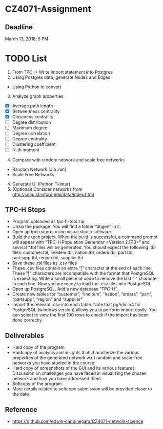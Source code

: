 # CZ4071-Assignment

## Deadline
March 13, 2018; 5 PM

# TODO List
1) From TPC -> Write import statement into Postgres
2) Using Postgres data, generate Nodes and Edges
  - Using Python to convert
3) Analyze graph properties
  - [x] Average path length
  - [x] Betweenness centrality
  - [x] Closeness centrality
  - [ ] Degree distribution
  - [ ] Maximum degree
  - [ ] Degree correlation
  - [ ] Degree centrality
  - [ ] Clustering coefficient
  - [ ] N-th moment
4) Compare with random network and scale free networks
  - Random Network [Jia Jun] 
  - Scale Free Networks 
4) Generate UI (Python Tkinter)
5) (Optional) Consider networks from http://snap.stanford.edu/data/index.html

## TPC-H Steps
- Program uploaded as tpc-h-tool.zip
- Unzip the package. You will find a folder “dbgen” in it.
- Open up tpch.vcproj using visual studio software.
- Build the tpch project. When the build is successful, a command prompt will appear with “TPC-H Population Generator <Version 2.17.3>” and several *.tbl files will be generated. You should expect the following .tbl files: customer.tbl, lineitem.tbl, nation.tbl, orders.tbl, part.tbl, partsupp.tbl, region.tbl, supplier.tbl
- Save these .tbl files as .csv files
- These .csv files contain an extra “|” character at the end of each line. These “|” characters are incompatible with the format that PostgreSQL is expecting. Write a small piece of code to remove the last “|” character in each line. Now you are ready to load the .csv files into PostgreSQL
- Open up PostgreSQL. Add a new database “TPC-H”.
- Create new tables for “customer”, “lineitem”, “nation”, “orders”, “part”, “partsupp”, “region” and “supplier”
- Import the relevant .csv into each table. Note that pgAdmin4 for PostgreSQL (windows version) allows you to perform import easily. You can select to view the first 100 rows to check if the import has been done correctly.

## Deliverables
- Hard copy of the program.
- Hardcopy of analysis and insights that characterize the various properties of the generated network w.r.t random and scale-free networks you have studied in the course.
- Hard copy of screenshots of the GUI and its various features. Discussion on challenges you have faced in visualizing the chosen network and how you have addressed them.
- Softcopy of the program.
- More details related to softcopy submission will be provided closer to the date.

## Reference
- https://github.com/edwin-candinegara/CZ4071-network-science

